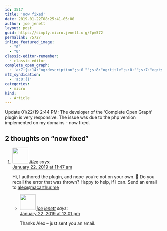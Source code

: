 ```yaml
---
id: 3517
title: 'now fixed'
date: 2019-01-22T08:25:41-05:00
author: joe jenett
layout: post
guid: https://simply.micro.jenett.org/?p=572
permalink: /572/
inline_featured_image:
  - "0"
  - "0"
classic-editor-remember:
  - classic-editor
complete_open_graph:
  - 'a:7:{s:14:"og:description";s:0:"";s:8:"og:title";s:0:"";s:7:"og:type";s:0:"";s:12:"twitter:card";s:7:"summary";s:15:"twitter:creator";s:0:"";s:19:"twitter:description";s:0:"";s:8:"og:image";s:0:"";}'
mf2_syndication:
  - 'a:0:{}'
categories:
  - micro
kind:
  - Article
---
```

Update 01/22/19 2:44 PM: The developer of the &#8216;Complete Open Graph’ plugin is very responsive. The issue was due to the php version implemented on my domains - now fixed.

<h2 id="comments-title">2 thoughts on “<span>now fixed</span>”		</h2>


<ol class="commentlist">
<li class="comment even thread-even depth-1 h-cite h-entry p-comment" id="li-comment-376">
<article id="comment-376" class="comment _mPS2id-t mPS2id-target" itemprop="comment" itemscope="" itemtype="http://schema.org/Comment">
<footer>
<address class="comment-author p-author author vcard hcard h-card" itemprop="creator" itemscope="" itemtype="http://schema.org/Person">
<img alt="" src="https://secure.gravatar.com/avatar/e39d6cb16789125a8ef3113bdeaabf49?s=96&amp;d=https://simply.micro.jenett.org/wp-content/plugins/semantic-linkbacks/img/mm.jpg&amp;r=g" srcset="https://secure.gravatar.com/avatar/e39d6cb16789125a8ef3113bdeaabf49?s=96&amp;d=https://simply.micro.jenett.org/wp-content/plugins/semantic-linkbacks/img/mm.jpg&amp;r=g 2x" class="avatar avatar-50 photo avatar-default local-avatar u-photo" itemprop="image" loading="lazy" width="50" height="50">				<cite class="fn p-name" itemprop="name"><a href="https://macarthur.me/" rel="external nofollow ugc" class="u-url url">Alex</a></cite> <span class="says">says:</span>					</address>
<!-- .comment-author .vcard -->

<div class="comment-meta commentmetadata">
<a href="/572/#comment-376" class="__mPS2id _mPS2id-h mPS2id-highlight"><time class="updated published dt-updated dt-published" datetime="2019-01-22T11:47:58-05:00" itemprop="datePublished dateModified dateCreated">
January 22, 2019 at 11:47 am						</time></a>
</div>
<!-- .comment-meta .commentmetadata -->
</footer>

<div class="comment-content e-content p-summary p-name" itemprop="text name description">
<p>Hi, I authored the plugin, and nope, you’re not on your own. 🙂 Do you recall the error that was thrown? Happy to help, if I can. Send an email to <a href="mailto:alex@macarthur.me">alex@macarthur.me</a></p>
</div>

<div class="reply">
</div>
<!-- .reply -->
</article><!-- #comment-## -->
<ul class="children">
<li class="comment byuser comment-author-admin bypostauthor odd alt depth-2 h-cite h-entry p-comment" id="li-comment-377">
<article id="comment-377" class="comment _mPS2id-t mPS2id-target" itemprop="comment" itemscope="" itemtype="http://schema.org/Comment">
<footer>
<address class="comment-author p-author author vcard hcard h-card" itemprop="creator" itemscope="" itemtype="http://schema.org/Person">
<img alt="" src="https://secure.gravatar.com/avatar/0bf0445b4e4b39f830b186b7e23195a1?s=50&amp;d=mm&amp;r=pg" srcset="https://secure.gravatar.com/avatar/0bf0445b4e4b39f830b186b7e23195a1?s=100&amp;d=mm&amp;r=pg 2x" class="avatar avatar-50 photo u-photo" itemprop="image" loading="lazy" width="50" height="50">				<cite class="fn p-name" itemprop="name"><a href="https://simply.micro.jenett.org/" rel="external nofollow ugc" class="u-url url">joe jenett</a></cite> <span class="says">says:</span>					</address>
<!-- .comment-author .vcard -->

<div class="comment-meta commentmetadata">
<a href="/572/#comment-377" class="__mPS2id _mPS2id-h mPS2id-highlight"><time class="updated published dt-updated dt-published" datetime="2019-01-22T12:01:52-05:00" itemprop="datePublished dateModified dateCreated">
January 22, 2019 at 12:01 pm						</time></a>
</div>
<!-- .comment-meta .commentmetadata -->
</footer>

<div class="comment-content e-content p-summary p-name" itemprop="text name description">
<p>Thanks Alex – just sent you an email.</p></div></article></li></ul></li></ol>